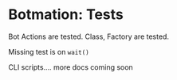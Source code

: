 <h1>Botmation: Tests</h1>

Bot Actions are tested. Class, Factory are tested.

Missing test is on `wait()`

CLI scripts.... more docs coming soon